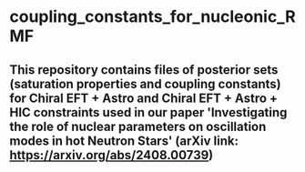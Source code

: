 # coupling_constants_for_nucleonic_RMF
## This repository contains files of posterior sets (saturation properties and coupling constants) for Chiral EFT + Astro and Chiral EFT + Astro + HIC constraints used in our paper 'Investigating the role of nuclear parameters on oscillation modes in hot Neutron Stars' (arXiv link: https://arxiv.org/abs/2408.00739)


